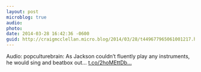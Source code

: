 ```yaml
---
layout: post
microblog: true
audio: 
photo: 
date: 2014-03-28 16:42:36 -0600
guid: http://craigmcclellan.micro.blog/2014/03/28/t449677965061001217.html
---
```

Audio: popculturebrain: As Jackson couldn’t fluently play any instruments, he would sing and beatbox out... [t.co/2hoMEttDb...](http://t.co/2hoMEttDbc)
